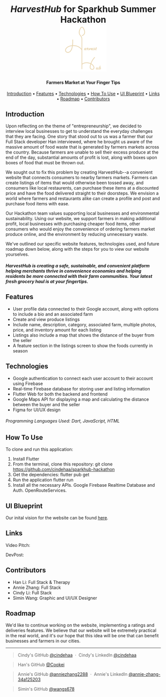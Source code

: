 <h1 align="center">
  <br>
  <i>HarvestHub</i> for Sparkhub Summer Hackathon
  <br>
  <img src="sparkhub_app/assets/harvest_hub.png" alt="HarvestHub's Logo" width="30%">
</h1>


<h4 align="center">Farmers Market at Your Finger Tips</h4>

<p align="center">
  <a href="#introduction">Introduction</a> •
  <a href="#features">Features</a> •
  <a href="#technologies">Technologies</a> •
  <a href="#how-to-use">How To Use</a> •
  <a href="#ui-blueprint">UI Blueprint</a> •
  <a href="#links">Links</a> •
  <a href="#roadmap">Roadmap</a> •
  <a href="#contributors">Contributors</a> 
</p>

## Introduction
Upon reflecting on the theme of "entrepreneurship", we decided to interview local businesses to get to understand the everyday challenges that they are facing. One story that stood out to us was a farmer that our Full Stack developer Han interviewed, where he brought us aware of the massive amount of food waste that is generated by farmers markets across the country. Because farmers are unable to sell their excess produce at the end of the day, substantial amounts of profit is lost, along with boxes upon boxes of food that must be thrown out.

We sought out to fix this problem by creating HarvestHub--a convenient website that connects consumers to nearby farmers markets. Farmers can create listings of items that would otherwise been tossed away, and consumers like local restaurents, can purchase these items at a discounted price and have the food delivered straight to their doorsteps. We envision a world where farmers and restaurants alike can create a profile and post and purchase food items with ease.

Our Hackathon team values supporting local businesses and environmental sustainability. Using our website, we support farmers in making additional profit, local businesses with purchasing cheaper food items, other consumers who would enjoy the convenience of ordering farmers market produce online, and the environment by reducing unnecessary waste.

We've outlined our specific website features, technologies used, and future roadmap down below, along with the steps for you to view our website yourselves.

##### HarvestHub is creating a safe, sustainable, and convenient platform helping merchants thrive in convenience economies and helping residents be more connected with their farm communities. Your latest fresh grocery haul is at your fingertips.

## Features
* User profile data connected to their Google account, along with options to include a bio and an associated farm
* Create and view produce listings
* Include name, description, category, associated farm, multiple photos, price, and inventory amount for each listing
* Listings also include a map that shows the distance of the buyer from the seller
* A feature section in the listings screen to show the foods currently in season

## Technologies
* Google authentication to connect each user account to their account using Firebase
* Real-time Firebase database for storing user and listing information
* Flutter Web for both the backend and frontend
* Google Maps API for displaying a map and calculating the distance between the buyer and the seller
* Figma for UI/UX design

###### Programming Languages Used: Dart, JavaScript, HTML

## How To Use
To clone and run this application:

1. Install Flutter
2. From the terminal, clone this repository:
git clone https://github.com/cindehaa/sparkhub-hackathon
2. Get the dependencies:
flutter pub get
4. Run the application
flutter run
5. Install all the necessary APIs. Google Firebase Realtime Database and Auth. OpenRouteServices.

## UI Blueprint
Our inital vision for the website can be found [here](https://drive.google.com/file/d/1etcueorTo19ERqrDJEyxantDRZmUsMKa/view?usp=drive_link).

## Links
Video Pitch:

DevPost:

## Contributors
* Han Li: Full Stack & Therapy
* Annie Zhang: Full Stack
* Cindy Li: Full Stack
* Simin Wang: Graphic and UI/UX Designer

## Roadmap
We'd like to continue working on the website, implementing a ratings and deliveries features. We believe that our website will be extremely practical in the real world, and it's our hope that this idea will be one that can benefit businesses and farmers in our cities.

---
> Cindy's GitHub [@cindehaa](https://github.com/cindehaa) &nbsp;&middot;&nbsp;
> Cindy's LinkedIn [@cindehaa](https://www.linkedin.com/in/cindehaa/) 


> Han's GitHub [@Cookei](https://github.com/Cookei) 


> Annie's GitHub [@anniezhang2288](https://github.com/anniezhang2288)  &nbsp;&middot;&nbsp;
> Annie's LinkedIn [@annie-zhang-34a125203](https://www.linkedin.com/in/annie-zhang-34a125203)


> Simin's GitHub [@wangs678](https://github.com/wangs678) 
